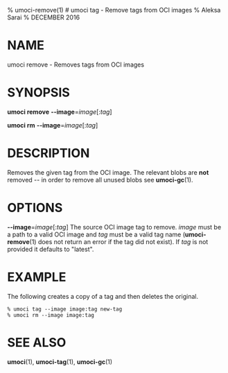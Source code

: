 % umoci-remove(1) # umoci tag - Remove tags from OCI images
% Aleksa Sarai
% DECEMBER 2016
# NAME
umoci remove - Removes tags from OCI images

# SYNOPSIS
**umoci remove**
**--image**=*image*[:*tag*]

**umoci rm**
**--image**=*image*[:*tag*]

# DESCRIPTION
Removes the given tag from the OCI image. The relevant blobs are **not**
removed -- in order to remove all unused blobs see **umoci-gc**(1).

# OPTIONS

**--image**=*image*[:*tag*]
  The source OCI image tag to remove. *image* must be a path to a valid OCI
  image and *tag* must be a valid tag name (**umoci-remove**(1) does not return
  an error if the tag did not exist). If *tag* is not provided it defaults to
  "latest".

# EXAMPLE
The following creates a copy of a tag and then deletes the original.

```
% umoci tag --image image:tag new-tag
% umoci rm --image image:tag
```

# SEE ALSO
**umoci**(1), **umoci-tag**(1), **umoci-gc**(1)
